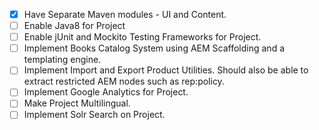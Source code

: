 - [x] Have Separate Maven modules - UI and Content.
- [ ] Enable Java8 for Project
- [ ] Enable jUnit and Mockito Testing Frameworks for Project.
- [ ] Implement Books Catalog System using AEM Scaffolding and a templating engine.
- [ ] Implement Import and Export Product Utilities. Should also be able to extract restricted AEM nodes such as rep:policy.
- [ ] Implement Google Analytics for Project.
- [ ] Make Project Multilingual.
- [ ] Implement Solr Search on Project.
